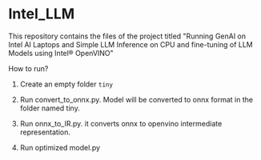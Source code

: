 # Intel_LLM
This repository contains the files of the project titled "Running GenAI on Intel AI Laptops and Simple LLM Inference on CPU and fine-tuning of LLM Models using Intel® OpenVINO"

How to run?

1. Create an empty folder `tiny `
   
2. Run convert_to_onnx.py. Model will be converted to onnx format in the folder named tiny.
   
3. Run onnx_to_IR.py. it converts onnx to openvino intermediate representation.
4. Run optimized model.py
